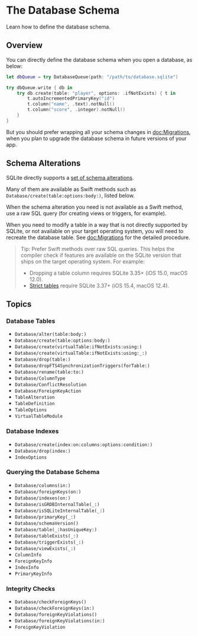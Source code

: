 # The Database Schema

Learn how to define the database schema.

## Overview

You can directly define the database schema when you open a database, as below:

```swift
let dbQueue = try DatabaseQueue(path: "/path/to/database.sqlite")

try dbQueue.write { db in
    try db.create(table: "player", options: .ifNotExists) { t in
        t.autoIncrementedPrimaryKey("id")
        t.column("name", .text).notNull()
        t.column("score", .integer).notNull()
    }
}
```

But you should prefer wrapping all your schema changes in <doc:Migrations>, when you plan to upgrade the database schema in future versions of your app.

## Schema Alterations

SQLite directly supports a [set of schema alterations](https://www.sqlite.org/lang.html).

Many of them are available as Swift methods such as ``Database/create(table:options:body:)``, listed below.

When the schema alteration you need is not available as a Swift method, use a raw SQL query (for creating views or triggers, for example).

When you need to modify a table in a way that is not directly supported by SQLite, or not available on your target operating system, you will need to recreate the database table. See <doc:Migrations> for the detailed procedure.

> Tip: Prefer Swift methods over raw SQL queries. This helps the compiler check if features are available on the SQLite version that ships on the target operating system. For example:
>
> - Dropping a table column requires SQLite 3.35+ (iOS 15.0, macOS 12.0).
> - [Strict tables](https://www.sqlite.org/stricttables.html) require SQLite 3.37+ (iOS 15.4, macOS 12.4).

## Topics

### Database Tables

- ``Database/alter(table:body:)``
- ``Database/create(table:options:body:)``
- ``Database/create(virtualTable:ifNotExists:using:)``
- ``Database/create(virtualTable:ifNotExists:using:_:)``
- ``Database/drop(table:)``
- ``Database/dropFTS4SynchronizationTriggers(forTable:)``
- ``Database/rename(table:to:)``
- ``Database/ColumnType``
- ``Database/ConflictResolution``
- ``Database/ForeignKeyAction``
- ``TableAlteration``
- ``TableDefinition``
- ``TableOptions``
- ``VirtualTableModule``

### Database Indexes

- ``Database/create(index:on:columns:options:condition:)``
- ``Database/drop(index:)``
- ``IndexOptions``

### Querying the Database Schema

- ``Database/columns(in:)``
- ``Database/foreignKeys(on:)``
- ``Database/indexes(on:)``
- ``Database/isGRDBInternalTable(_:)``
- ``Database/isSQLiteInternalTable(_:)``
- ``Database/primaryKey(_:)``
- ``Database/schemaVersion()``
- ``Database/table(_:hasUniqueKey:)``
- ``Database/tableExists(_:)``
- ``Database/triggerExists(_:)``
- ``Database/viewExists(_:)``
- ``ColumnInfo``
- ``ForeignKeyInfo``
- ``IndexInfo``
- ``PrimaryKeyInfo``

### Integrity Checks

- ``Database/checkForeignKeys()``
- ``Database/checkForeignKeys(in:)``
- ``Database/foreignKeyViolations()``
- ``Database/foreignKeyViolations(in:)``
- ``ForeignKeyViolation``
